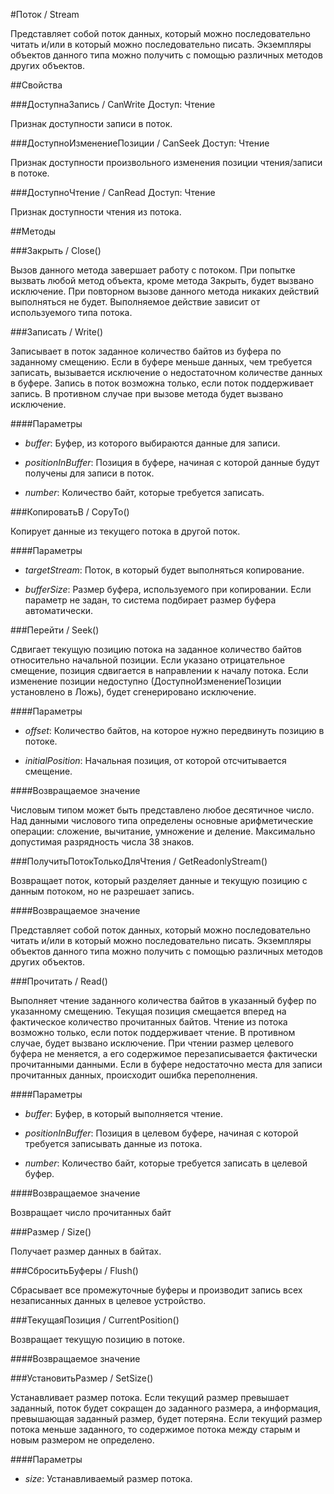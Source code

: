 
#Поток / Stream

    
    

Представляет собой поток данных, который можно последовательно читать и/или в который можно последовательно писать.
Экземпляры объектов данного типа можно получить с помощью различных методов других объектов.


  
  
##Свойства
    
###ДоступнаЗапись / CanWrite
Доступ: Чтение
    
    

Признак доступности записи в поток.


  
  
###ДоступноИзменениеПозиции / CanSeek
Доступ: Чтение
    
    

Признак доступности произвольного изменения позиции чтения/записи в потоке.


  
  
###ДоступноЧтение / CanRead
Доступ: Чтение
    
    

Признак доступности чтения из потока.


  
  
##Методы
    
###Закрыть / Close()
    
    
    

Вызов данного метода завершает работу с потоком. При попытке вызвать любой метод объекта, кроме метода Закрыть, будет вызвано исключение.
При повторном вызове данного метода никаких действий выполняться не будет.
Выполняемое действие зависит от используемого типа потока.


  
  
###Записать / Write()
    
    
    

Записывает в поток заданное количество байтов из буфера по заданному смещению. Если в буфере меньше данных, чем требуется записать, вызывается исключение о недостаточном количестве данных в буфере.
Запись в поток возможна только, если поток поддерживает запись. В противном случае при вызове метода будет вызвано исключение.


  
  
####Параметры

* *buffer*: Буфер, из которого выбираются данные для записи.

* *positionInBuffer*: Позиция в буфере, начиная с которой данные будут получены для записи в поток.

* *number*: Количество байт, которые требуется записать.

###КопироватьВ / CopyTo()
    
    
    

Копирует данные из текущего потока в другой поток.


  
  
####Параметры

* *targetStream*: Поток, в который будет выполняться копирование.

* *bufferSize*: Размер буфера, используемого при копировании.
Если параметр не задан, то система подбирает размер буфера автоматически.

###Перейти / Seek()
    
    
    

Сдвигает текущую позицию потока на заданное количество байтов относительно начальной позиции. Если указано отрицательное смещение, позиция сдвигается в направлении к началу потока.
Если изменение позиции недоступно (ДоступноИзменениеПозиции установлено в Ложь), будет сгенерировано исключение.


  
  
####Параметры

* *offset*: Количество байтов, на которое нужно передвинуть позицию в потоке.

* *initialPosition*: Начальная позиция, от которой отсчитывается смещение.

####Возвращаемое значение

Числовым типом может быть представлено любое десятичное число. Над данными числового типа определены основные арифметические операции: сложение, вычитание, умножение и деление. Максимально допустимая разрядность числа 38 знаков.

  
###ПолучитьПотокТолькоДляЧтения / GetReadonlyStream()
    
    
    

Возвращает поток, который разделяет данные и текущую позицию с данным потоком, но не разрешает запись.


  
  
####Возвращаемое значение

Представляет собой поток данных, который можно последовательно читать и/или в который можно последовательно писать.
Экземпляры объектов данного типа можно получить с помощью различных методов других объектов.

  
###Прочитать / Read()
    
    
    

Выполняет чтение заданного количества байтов в указанный буфер по указанному смещению. Текущая позиция смещается вперед на фактическое количество прочитанных байтов.
Чтение из потока возможно только, если поток поддерживает чтение. В противном случае, будет вызвано исключение.
При чтении размер целевого буфера не меняется, а его содержимое перезаписывается фактически прочитанными данными. Если в буфере недостаточно места для записи прочитанных данных, происходит ошибка переполнения.


  
  
####Параметры

* *buffer*: Буфер, в который выполняется чтение.

* *positionInBuffer*: Позиция в целевом буфере, начиная с которой требуется записывать данные из потока.

* *number*: Количество байт, которые требуется записать в целевой буфер.

####Возвращаемое значение

Возвращает число прочитанных байт


  
###Размер / Size()
    
    
    

Получает размер данных в байтах.


  
  
###СброситьБуферы / Flush()
    
    
    

Сбрасывает все промежуточные буферы и производит запись всех незаписанных данных в целевое устройство.


  
  
###ТекущаяПозиция / CurrentPosition()
    
    
    

Возвращает текущую позицию в потоке.


  
  
####Возвращаемое значение

###УстановитьРазмер / SetSize()
    
    
    

Устанавливает размер потока.
Если текущий размер превышает заданный, поток будет сокращен до заданного размера, а информация, превышающая заданный размер, будет потеряна.
Если текущий размер потока меньше заданного, то содержимое потока между старым и новым размером не определено.


  
  
####Параметры

* *size*: Устанавливаемый размер потока.
